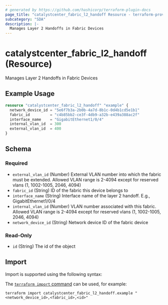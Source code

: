```yaml
---
# generated by https://github.com/hashicorp/terraform-plugin-docs
page_title: "catalystcenter_fabric_l2_handoff Resource - terraform-provider-catalystcenter"
subcategory: "SDA"
description: |-
  Manages Layer 2 Handoffs in Fabric Devices
---
```


# catalystcenter_fabric_l2_handoff (Resource)

Manages Layer 2 Handoffs in Fabric Devices

## Example Usage

```terraform
resource "catalystcenter_fabric_l2_handoff" "example" {
  network_device_id = "5e6f7b3a-2b0b-4a7d-8b1c-0d4b1cd5e1b1"
  fabric_id         = "c4b85bb2-ce3f-4db9-a32b-e439a388ac2f"
  interface_name    = "GigabitEthernet1/0/4"
  internal_vlan_id  = 300
  external_vlan_id  = 400
}
```

<!-- schema generated by tfplugindocs -->
## Schema

### Required

- `external_vlan_id` (Number) External VLAN number into which the fabric must be extended. Allowed VLAN range is 2-4094 except for reserved vlans (1, 1002-1005, 2046, 4094)
- `fabric_id` (String) ID of the fabric this device belongs to
- `interface_name` (String) Interface name of the layer 2 handoff. E.g., GigabitEthernet1/0/4
- `internal_vlan_id` (Number) VLAN number associated with this fabric. Allowed VLAN range is 2-4094 except for reserved vlans (1, 1002-1005, 2046, 4094)
- `network_device_id` (String) Network device ID of the fabric device

### Read-Only

- `id` (String) The id of the object

## Import

Import is supported using the following syntax:

The [`terraform import` command](https://developer.hashicorp.com/terraform/cli/commands/import) can be used, for example:

```shell
terraform import catalystcenter_fabric_l2_handoff.example "<network_device_id>,<fabric_id>,<id>"
```
